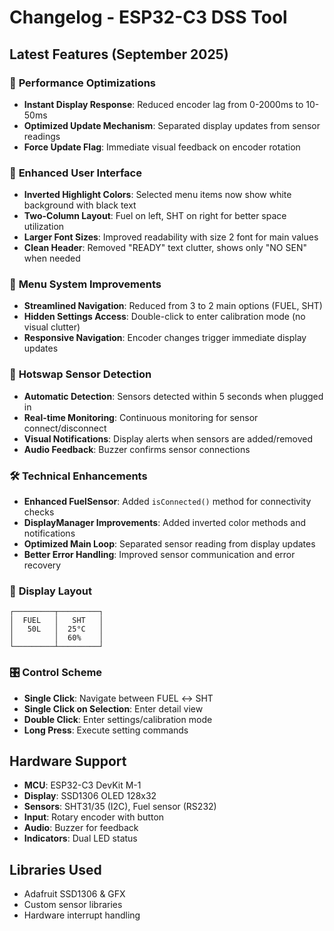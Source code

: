 # Changelog - ESP32-C3 DSS Tool

## Latest Features (September 2025)

### 🚀 **Performance Optimizations**
- **Instant Display Response**: Reduced encoder lag from 0-2000ms to 10-50ms
- **Optimized Update Mechanism**: Separated display updates from sensor readings
- **Force Update Flag**: Immediate visual feedback on encoder rotation

### 🎨 **Enhanced User Interface**
- **Inverted Highlight Colors**: Selected menu items now show white background with black text
- **Two-Column Layout**: Fuel on left, SHT on right for better space utilization
- **Larger Font Sizes**: Improved readability with size 2 font for main values
- **Clean Header**: Removed "READY" text clutter, shows only "NO SEN" when needed

### 🔄 **Menu System Improvements**
- **Streamlined Navigation**: Reduced from 3 to 2 main options (FUEL, SHT)
- **Hidden Settings Access**: Double-click to enter calibration mode (no visual clutter)
- **Responsive Navigation**: Encoder changes trigger immediate display updates

### 🔌 **Hotswap Sensor Detection**
- **Automatic Detection**: Sensors detected within 5 seconds when plugged in
- **Real-time Monitoring**: Continuous monitoring for sensor connect/disconnect
- **Visual Notifications**: Display alerts when sensors are added/removed
- **Audio Feedback**: Buzzer confirms sensor connections

### 🛠 **Technical Enhancements**
- **Enhanced FuelSensor**: Added `isConnected()` method for connectivity checks
- **DisplayManager Improvements**: Added inverted color methods and notifications
- **Optimized Main Loop**: Separated sensor reading from display updates
- **Better Error Handling**: Improved sensor communication and error recovery

### 📱 **Display Layout**
```
┌─────────┬─────────┐
│  FUEL   │   SHT   │
│   50L   │  25°C   │
│         │  60%    │
└─────────┴─────────┘
```

### 🎛 **Control Scheme**
- **Single Click**: Navigate between FUEL ↔ SHT
- **Single Click on Selection**: Enter detail view
- **Double Click**: Enter settings/calibration mode
- **Long Press**: Execute setting commands

## Hardware Support
- **MCU**: ESP32-C3 DevKit M-1
- **Display**: SSD1306 OLED 128x32
- **Sensors**: SHT31/35 (I2C), Fuel sensor (RS232)
- **Input**: Rotary encoder with button
- **Audio**: Buzzer for feedback
- **Indicators**: Dual LED status

## Libraries Used
- Adafruit SSD1306 & GFX
- Custom sensor libraries
- Hardware interrupt handling